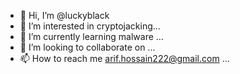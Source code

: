 - 👋 Hi, I’m @luckyblack
- 👀 I’m interested in cryptojacking...
- 🌱 I’m currently learning malware ...
- 💞️ I’m looking to collaborate on ...
- 📫 How to reach me arif.hossain222@gmail.com
 ...

<!---
luckyblack/luckyblack is a ✨ special ✨ repository because its `README.md` (this file) appears on your GitHub profile.
You can click the Preview link to take a look at your changes.
--->
